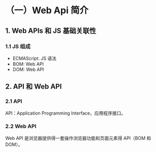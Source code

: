 # （一）Web Api 简介

## 1. Web APIs 和 JS 基础关联性

### 1.1 JS 组成

- ECMAScript: JS 语法
- BOM: Web API
- DOM: Web API

## 2. API 和 Web API

### 2.1 API

API：Application Programming Interface，应用程序接口。

### 2.2 Web API 

Web API 是浏览器提供得一套操作浏览器功能和页面元素得 API（BOM 和 DOM）。


